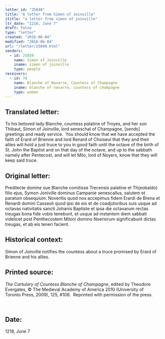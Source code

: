 ```yaml
---
letter_id: "25840"
title: "A letter from Simon of Joinville"
ititle: "a letter from simon of joinville"
ltr_date: "1218, June 7"
draft: false
type: "letter"
created: "2016-06-04"
modified: "2016-06-04"
url: "/letter/25840.html"
senders:
  - id: 25839
    name: Simon of Joinville
    iname: simon of joinville
    type: people
receivers:
  - id: 78
    name: Blanche of Navarre, Countess of Champagne
    iname: blanche of navarre, countess of champagne
    type: woman
---
```

<h2> Translated letter:</h2><p>To his beloved lady Blanche, countess palatine of Troyes, and her son Thibaut, Simon of Joinville, lord seneschal of Champagne, [sends] greetings and ready service.&nbsp; You should know that we have accepted the faith of Erard of Brienne and lord Renard of Choiseul that they and their allies will hold a just truce to you in good faith until the octave of the birth of St. John the Baptist and on that day of the octave, and up to the sabbath namely after Pentecost, and will let Milo, lord of Noyers, know that they will keep said truce.</p><h2 class="mt-4"> Original letter:</h2><p>Predilecte domine sue Blanche comitisse Trecensis palatine et Th(eobaldo) filio ejus, Symon Joniville dominus Campanie senescallus, salutem et paratum obsequium. Noveritis quod nos accepimus fidem Erardi de Brena et Renardi domini Casseoli quod ipsi de eis et de coadjutoribus suis usque ad octavas nativitatis sancti Johanis Baptiste et ipsa die octavarum rectas treugas bona fide vobis tenebunt, et usque ad instantem diem sabbati videlicet post Penthecostem Miloni domino Noeriorum significabunt dictas treugas, et ab eis teneri facient.</p><h2 class="mt-4"> Historical context:</h2><p>Simon of Joinville notifies the countess about a truce promised by Erard of Brienne and his allies.</p><h2 class="mt-4"> Printed source:</h2><p><i>The Cartulary of Countess Blanche of Champagne</i>, edited by Theodore Evergates, © The Medieval Academy of America 2010 (University of Toronto Press, 2009), 125, #108.&nbsp; Reprinted with permission of the press.</p><p>&nbsp;</p><h2 class="mt-4"> Date:</h2>1218, June 7